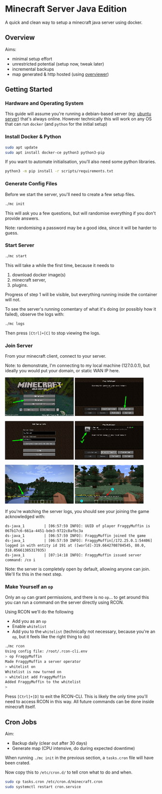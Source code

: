 # Minecraft Server Java Edition

A quick and clean way to setup a minecraft java server using docker.

## Overview

Aims:

- minimal setup effort
- unrestricted potential (setup now, tweak later)
- incremental backups
- map generated & http hosted (using [overviewer](https://overviewer.org))

## Getting Started

### Hardware and Operating System

This guide will assume you're running a debian-based server (eg: [ubuntu server](https://ubuntu.com/download/server)) that's always online.
However technically this will work on any OS that can run `docker` (and `python` for the initial setup)

### Install Docker & Python

```bash
sudo apt update
sudo apt install docker-ce python3 python3-pip
```

If you want to automate initialisation, you'll also need
some python libraries.

```bash
python3 -m pip install -r scripts/requirements.txt
```

### Generate Config Files

Before we start the server, you'll need to create a few setup files.

```bash
./mc init
```

This will ask you a few questions, but will randomise everything if you don't provide answers.

Note: randomising a password may be a good idea, since it will be harder to guess.

### Start Server

```bash
./mc start
```

This will take a while the first time, because it needs to

1. download docker image(s)
1. minecraft server,
1. plugins.

Progress of step 1 will be visible, but everything running inside the container will not.

To see the server's running comentary of what it's doing (or possibly how it failed), observe the logs with:

```bash
./mc logs
```

Then press `[Ctrl]+[C]` to stop viewing the logs.

### Join Server

From your minecraft client, connect to your server.

Note: to demonstrate, I'm connecting to my local machine (127.0.0.1),
but ideally you would put your domain, or static WAN IP here.

<img src="doc/img/client-join-01-multiplayer.png" width=45% /> <img src="doc/img/client-join-02-add-server.png" width=45% />

<img src="doc/img/client-join-03-server-address.png" width=45% /> <img src="doc/img/client-join-04-server-list.png" width=45% />

<img src="doc/img/client-join-05-joined-the-game.png" width=45% /> <img src="doc/img/client-join-06-permission.png" width=45% />


If you're watching the server logs, you should see your joining the game acknowledged with:

```
ds-java_1         | [06:57:59 INFO]: UUID of player FraggyMuffin is 067b17c6-661a-4451-bde3-9722c8afbc3a
ds-java_1         | [06:57:59 INFO]: FraggyMuffin joined the game
ds-java_1         | [06:57:59 INFO]: FraggyMuffin[/172.25.0.1:54406] logged in with entity id 191 at ([world]-319.6642708784545, 80.0, 318.05661385317035)
ds-java_1         | [07:14:18 INFO]: FraggyMuffin issued server command: /co i
```

Note: the server is completely open by default, allowing anyone can join. We'll fix this in the next step.

### Make Yourself an `op`

Only an `op` can grant permissions, and there is no `op`... to get around this you can run a command on the server directly using RCON.

Using RCON we'll do the following

- Add you as an `op`
- Enable `whitelist`
- Add you to the `whitelist` (technically not necessary, because you're an `op`, but it feels like the right thing to do)

```bash
./mc rcon
Using config file: /root/.rcon-cli.env
> op FraggyMuffin
Made FraggyMuffin a server operator
> whitelist on
Whitelist is now turned on
> whitelist add FraggyMuffin
Added FraggyMuffin to the whitelist
> 
```

Press `[Ctrl]+[D]` to exit the RCON-CLI. This is likely the only time you'll need to access RCON in this way. All future commands can be done inside minecraft itself.

## Cron Jobs

Aim:

- Backup daily (clear out after 30 days)
- Generate map (CPU intensive, do during expected downtime)

When running `./mc init` in the previous section, a `tasks.cron` file will have been crated.

Now copy this to `/etc/cron.d/` to tell cron what to do and when.

```bash
sudo cp tasks.cron /etc/cron.d/minecraft.cron
sudo systemctl restart cron.service
```